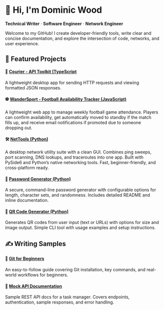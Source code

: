 # 👋 Hi, I'm Dominic Wood

**Technical Writer** ·  **Software Engineer** ·  **Network Engineer**  

Welcome to my GitHub! I create developer-friendly tools, write clear and concise documentation, and explore the intersection of code, networks, and user experience.

## 🧰 Featured Projects

#### 🔺 [Courier - API Toolkit (TypeScript](https://github.com/dominic-wood/courier)
A lightweight desktop app for sending HTTP requests and viewing formatted JSON responses. 

#### ⚽ [WanderSport - Football Availability Tracker (JavaScript)](https://github.com/dominic-wood/wandersport)
A lightweight web app to manage weekly football game attendance. Players can confirm availability, get automatically moved to standby if the match fills up, and receive email notifications if promoted due to someone dropping out. 

#### 🛠️ [NetTools (Python)](https://github.com/dominic-wood/nettools)  
A desktop network utility suite with a clean GUI. Combines ping sweeps, port scanning, DNS lookups, and traceroutes into one app. Built with PySide6 and Python’s native networking tools. Fast, beginner-friendly, and cross-platform ready.

#### 🔐 [Password Generator (Python)](https://github.com/dominic-wood/password-generator)  
A secure, command-line password generator with configurable options for length, character sets, and randomness. Includes detailed README and inline documentation.

#### 📸 [QR Code Generator (Python)](https://github.com/dominic-wood/qr-code-generator)  
Generates QR codes from user input (text or URLs) with options for size and image output. Simple CLI tool with usage examples and setup instructions.

## ✍️ Writing Samples

#### 📘 [Git for Beginners](writing-samples/git-guide.md)  
An easy-to-follow guide covering Git installation, key commands, and real-world workflows for beginners.

#### 🧪 [Mock API Documentation](writing-samples/api-docs.md)  
Sample REST API docs for a task manager. Covers endpoints, authentication, sample responses, and error handling.
